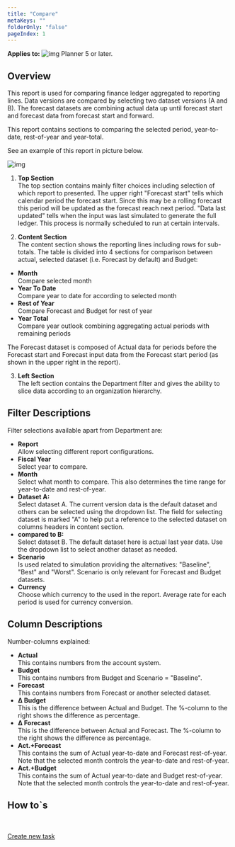 ```yaml
---
title: "Compare"
metaKeys: ""
folderOnly: "false"
pageIndex: 1
---
```


**Applies to:** ![img](https://profitbasedocs.blob.core.windows.net/icons/yes-icon.png) Planner 5 or later.

## Overview
This report is used for comparing finance ledger aggregated to reporting lines. Data versions are compared by selecting two dataset versions (A and B). The forecast datasets are combining actual data up until forecast start and forecast data from forecast start and forward. 

This report contains sections to comparing the selected period, year-to-date, rest-of-year and year-total.

See an example of this report in picture below.
<br/>

![img](https://profitbasedocs.blob.core.windows.net/enduserhelp/images/finance-reports-compare-v5.JPG)

1. **Top Section** <br/>
The top section contains mainly filter choices including selection of which report to presented. 
The upper right "Forecast start" tells which calendar period the forecast start. Since this may be a rolling forecast this period will be updated as the forecast reach next period. "Data last updated" tells when the input was last simulated to generate the full ledger. This process is normally scheduled to run at certain intervals. 

2. **Content Section** <br/>
The content section shows the reporting lines including rows for sub-totals. The table is divided into 4 sections for comparison between actual, selected dataset (i.e. Forecast by default) and Budget:

+ **Month**<br/>Compare selected month
+ **Year To Date**<br/>Compare year to date for according to selected month
+ **Rest of Year**<br/>Compare Forecast and Budget for rest of year
+ **Year Total**<br/>Compare year outlook combining aggregating actual periods with remaining periods

The Forecast dataset is composed of Actual data for periods before the Forecast start and Forecast input data from the Forecast start period (as shown in the upper right in the report).

3. **Left Section** <br/>
The left section contains the Department filter and gives the ability to slice data according to an organization hierarchy.

## Filter Descriptions
Filter selections available apart from Department are:

- **Report**<br/>Allow selecting different report configurations.
- **Fiscal Year**<br/>Select year to compare.
- **Month**<br/>Select what month to compare. This also determines the time range for year-to-date and rest-of-year.
- **Dataset A:**<br/>Select dataset A. The current version data is the default dataset and others can be selected using the dropdown list. The field for selecting dataset is marked "A" to help put a reference to the selected dataset on columns headers in content section.
- **compared to B:**<br/>Select dataset B. The default dataset here is actual last year data. Use the dropdown list to select another dataset as needed.
- **Scenario**<br/>Is used related to simulation providing the alternatives: "Baseline", "Best" and "Worst". Scenario is only relevant for Forecast and Budget datasets.
- **Currency**<br/>Choose which currency to the used in the report. Average rate for each period is used for currency conversion.

## Column Descriptions

Number-columns explained:

- **Actual**<br/> This contains numbers from the account system.
- **Budget**<br/> This contains numbers from Budget and Scenario = "Baseline".
- **Forecast**<br/> This contains numbers from Forecast or another selected dataset.
- **&Delta; Budget**<br/> This is the difference between Actual and Budget. The &#37;-column to the right shows the difference as percentage.
- **&Delta; Forecast**<br/> This is the difference between Actual and Forecast. The &#37;-column to the right shows the difference as percentage.
- **Act.+Forecast**<br/> This contains the sum of Actual year-to-date and Forecast rest-of-year. Note that the selected month controls the year-to-date and rest-of-year.
- **Act.+Budget**<br/> This contains the sum of Actual year-to-date and Budget rest-of-year. Note that the selected month controls the year-to-date and rest-of-year.

## How to`s

<br/>

[Create new task](../../process-and-tasks/tasks/create-edit-task.md)<br/>
